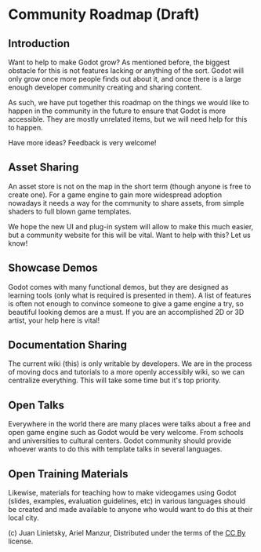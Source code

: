 # Community Roadmap (Draft)

## Introduction

Want to help to make Godot grow? As mentioned before, the biggest obstacle for this is not features lacking or anything of the sort. Godot will only grow once more people finds out about it, and once there is a large enough developer community creating and sharing content. 

As such, we have put together this roadmap on the things we would like to happen in the community in the future to ensure that Godot is more accessible. They are mostly unrelated items, but we will need help for this to happen.

Have more ideas? Feedback is very welcome!

## Asset Sharing

An asset store is not on the map in the short term (though anyone is free to create one). For a game engine to gain more widespread adoption nowadays it needs a way for the community to share assets, from simple shaders to full blown game templates. 

We hope the new UI and plug-in system will allow to make this much easier, but a community website for this will be vital. Want to help with this? Let us know!

## Showcase Demos

Godot comes with many functional demos, but they are designed as learning tools (only what is required is presented in them). A list of features is often not enough to convince someone to give a game engine a try, so beautiful looking demos are a must. If you are an accomplished 2D or 3D artist, your help here is vital! 

## Documentation Sharing

The current wiki (this) is only writable by developers. We are in the process of moving docs and tutorials to a more openly accessibly wiki, so we can centralize everything. This will take some time but it's top priority.

## Open Talks

Everywhere in the world there are many places were talks about a free and open game engine such as Godot would be very welcome. From schools and universities to cultural centers. Godot community should provide whoever wants to do this with template talks in several languages.

## Open Training Materials

Likewise, materials for teaching how to make videogames using Godot (slides, examples, evaluation guidelines, etc) in various languages should be created and made available to anyone who would want to do this at their local city.



(c) Juan Linietsky, Ariel Manzur, Distributed under the terms of the [CC By](https://creativecommons.org/licenses/by/3.0/legalcode) license.
